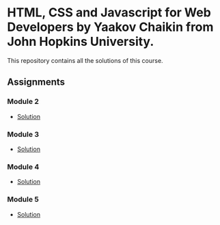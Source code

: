 # HTML, CSS and Javascript for Web Developers by Yaakov Chaikin from John Hopkins University.

This repository contains all the solutions of this course.

## Assignments

### Module 2
* [Solution](https://syedsohan.github.io/coursera-web-dev/HTML,%20CSS%20&%20JS/Assignments/module-2/)

### Module 3
* [Solution](https://syedsohan.github.io/coursera-web-dev/HTML,%20CSS%20&%20JS/Assignments/module-3/)

### Module 4
* [Solution](https://syedsohan.github.io/coursera-web-dev/HTML,%20CSS%20&%20JS/Assignments/module-4/)

### Module 5
* [Solution](https://syedsohan.github.io/coursera-web-dev/HTML,%20CSS%20&%20JS/Assignments/module-5/)
